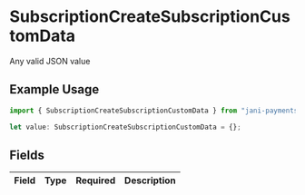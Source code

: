 # SubscriptionCreateSubscriptionCustomData

Any valid JSON value

## Example Usage

```typescript
import { SubscriptionCreateSubscriptionCustomData } from "jani-payments/models/operations";

let value: SubscriptionCreateSubscriptionCustomData = {};
```

## Fields

| Field       | Type        | Required    | Description |
| ----------- | ----------- | ----------- | ----------- |